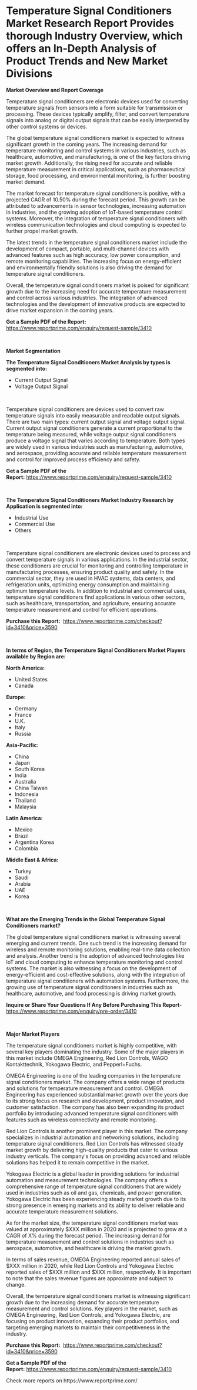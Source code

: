 <p><h1>Temperature Signal Conditioners Market Research Report Provides thorough Industry Overview, which offers an In-Depth Analysis of Product Trends and New Market Divisions</h1></p><p><strong>Market Overview and Report Coverage</strong></p>
<p><p>Temperature signal conditioners are electronic devices used for converting temperature signals from sensors into a form suitable for transmission or processing. These devices typically amplify, filter, and convert temperature signals into analog or digital output signals that can be easily interpreted by other control systems or devices.</p><p>The global temperature signal conditioners market is expected to witness significant growth in the coming years. The increasing demand for temperature monitoring and control systems in various industries, such as healthcare, automotive, and manufacturing, is one of the key factors driving market growth. Additionally, the rising need for accurate and reliable temperature measurement in critical applications, such as pharmaceutical storage, food processing, and environmental monitoring, is further boosting market demand.</p><p>The market forecast for temperature signal conditioners is positive, with a projected CAGR of 10.50% during the forecast period. This growth can be attributed to advancements in sensor technologies, increasing automation in industries, and the growing adoption of IoT-based temperature control systems. Moreover, the integration of temperature signal conditioners with wireless communication technologies and cloud computing is expected to further propel market growth.</p><p>The latest trends in the temperature signal conditioners market include the development of compact, portable, and multi-channel devices with advanced features such as high accuracy, low power consumption, and remote monitoring capabilities. The increasing focus on energy-efficient and environmentally friendly solutions is also driving the demand for temperature signal conditioners.</p><p>Overall, the temperature signal conditioners market is poised for significant growth due to the increasing need for accurate temperature measurement and control across various industries. The integration of advanced technologies and the development of innovative products are expected to drive market expansion in the coming years.</p></p>
<p><strong>Get a Sample PDF of the Report:</strong> <a href="https://www.reportprime.com/enquiry/request-sample/3410">https://www.reportprime.com/enquiry/request-sample/3410</a></p>
<p>&nbsp;</p>
<p><strong>Market Segmentation</strong></p>
<p><strong>The Temperature Signal Conditioners Market Analysis by types is segmented into:</strong></p>
<p><ul><li>Current Output Signal</li><li>Voltage Output Signal</li></ul></p>
<p>&nbsp;</p>
<p><p>Temperature signal conditioners are devices used to convert raw temperature signals into easily measurable and readable output signals. There are two main types: current output signal and voltage output signal. Current output signal conditioners generate a current proportional to the temperature being measured, while voltage output signal conditioners produce a voltage signal that varies according to temperature. Both types are widely used in various industries such as manufacturing, automotive, and aerospace, providing accurate and reliable temperature measurement and control for improved process efficiency and safety.</p></p>
<p><strong>Get a Sample PDF of the Report:</strong>&nbsp;<a href="https://www.reportprime.com/enquiry/request-sample/3410">https://www.reportprime.com/enquiry/request-sample/3410</a></p>
<p>&nbsp;</p>
<p><strong>The Temperature Signal Conditioners Market Industry Research by Application is segmented into:</strong></p>
<p><ul><li>Industrial Use</li><li>Commercial Use</li><li>Others</li></ul></p>
<p>&nbsp;</p>
<p><p>Temperature signal conditioners are electronic devices used to process and convert temperature signals in various applications. In the industrial sector, these conditioners are crucial for monitoring and controlling temperature in manufacturing processes, ensuring product quality and safety. In the commercial sector, they are used in HVAC systems, data centers, and refrigeration units, optimizing energy consumption and maintaining optimum temperature levels. In addition to industrial and commercial uses, temperature signal conditioners find applications in various other sectors, such as healthcare, transportation, and agriculture, ensuring accurate temperature measurement and control for efficient operations.</p></p>
<p><strong>Purchase this Report:</strong>&nbsp; <a href="https://www.reportprime.com/checkout?id=3410&price=3590">https://www.reportprime.com/checkout?id=3410&price=3590</a></p>
<p>&nbsp;</p>
<p><strong>In terms of Region, the Temperature Signal Conditioners Market Players available by Region are:</strong></p>
<p>
    <p> <strong> North America: </strong>
        <ul>
            <li>United States</li>
            <li>Canada</li>
        </ul>
        </p> 
    <p> <strong> Europe: </strong>
        <ul>
            <li>Germany</li>
            <li>France</li>
            <li>U.K.</li>
            <li>Italy</li>
            <li>Russia</li>
        </ul>
        </p> 
    <p> <strong> Asia-Pacific: </strong>
        <ul>
            <li>China</li>
            <li>Japan</li>
            <li>South Korea</li>
            <li>India</li>
            <li>Australia</li>
            <li>China Taiwan</li>
            <li>Indonesia</li>
            <li>Thailand</li>
            <li>Malaysia</li>
        </ul>
        </p> 
    <p> <strong> Latin America: </strong>
        <ul>
            <li>Mexico</li>
            <li>Brazil</li>
            <li>Argentina Korea</li>
            <li>Colombia</li>
        </ul>
        </p> 
    <p> <strong> Middle East & Africa: </strong>
        <ul>
            <li>Turkey</li>
            <li>Saudi</li>
            <li>Arabia</li>
            <li>UAE</li>
            <li>Korea</li>
        </ul>
    </p>
    </p>
<p>&nbsp;</p>
<p><strong>What are the Emerging Trends in the Global Temperature Signal Conditioners market?</strong></p>
<p><p>The global temperature signal conditioners market is witnessing several emerging and current trends. One such trend is the increasing demand for wireless and remote monitoring solutions, enabling real-time data collection and analysis. Another trend is the adoption of advanced technologies like IoT and cloud computing to enhance temperature monitoring and control systems. The market is also witnessing a focus on the development of energy-efficient and cost-effective solutions, along with the integration of temperature signal conditioners with automation systems. Furthermore, the growing use of temperature signal conditioners in industries such as healthcare, automotive, and food processing is driving market growth.</p></p>
<p><strong>Inquire or Share Your Questions If Any Before Purchasing This Report</strong>- <a href="https://www.reportprime.com/enquiry/pre-order/3410">https://www.reportprime.com/enquiry/pre-order/3410</a></p>
<p>&nbsp;</p>
<p><strong>Major Market Players</strong></p>
<p><p>The temperature signal conditioners market is highly competitive, with several key players dominating the industry. Some of the major players in this market include OMEGA Engineering, Red Lion Controls, WAGO Kontakttechnik, Yokogawa Electric, and Pepperl+Fuchs.</p><p>OMEGA Engineering is one of the leading companies in the temperature signal conditioners market. The company offers a wide range of products and solutions for temperature measurement and control. OMEGA Engineering has experienced substantial market growth over the years due to its strong focus on research and development, product innovation, and customer satisfaction. The company has also been expanding its product portfolio by introducing advanced temperature signal conditioners with features such as wireless connectivity and remote monitoring.</p><p>Red Lion Controls is another prominent player in this market. The company specializes in industrial automation and networking solutions, including temperature signal conditioners. Red Lion Controls has witnessed steady market growth by delivering high-quality products that cater to various industry verticals. The company's focus on providing advanced and reliable solutions has helped it to remain competitive in the market.</p><p>Yokogawa Electric is a global leader in providing solutions for industrial automation and measurement technologies. The company offers a comprehensive range of temperature signal conditioners that are widely used in industries such as oil and gas, chemicals, and power generation. Yokogawa Electric has been experiencing steady market growth due to its strong presence in emerging markets and its ability to deliver reliable and accurate temperature measurement solutions.</p><p>As for the market size, the temperature signal conditioners market was valued at approximately $XXX million in 2020 and is projected to grow at a CAGR of X% during the forecast period. The increasing demand for temperature measurement and control solutions in industries such as aerospace, automotive, and healthcare is driving the market growth.</p><p>In terms of sales revenue, OMEGA Engineering reported annual sales of $XXX million in 2020, while Red Lion Controls and Yokogawa Electric reported sales of $XXX million and $XXX million, respectively. It is important to note that the sales revenue figures are approximate and subject to change.</p><p>Overall, the temperature signal conditioners market is witnessing significant growth due to the increasing demand for accurate temperature measurement and control solutions. Key players in the market, such as OMEGA Engineering, Red Lion Controls, and Yokogawa Electric, are focusing on product innovation, expanding their product portfolios, and targeting emerging markets to maintain their competitiveness in the industry.</p></p>
<p><strong>Purchase this Report:</strong>&nbsp;&nbsp;<a href="https://www.reportprime.com/checkout?id=3410&price=3590">https://www.reportprime.com/checkout?id=3410&price=3590</a></p>
<p></p>
<p><strong>Get a Sample PDF of the Report:</strong>&nbsp;<a href="https://www.reportprime.com/enquiry/request-sample/3410">https://www.reportprime.com/enquiry/request-sample/3410</a></p>
<p>Check more reports on https://www.reportprime.com/</p>